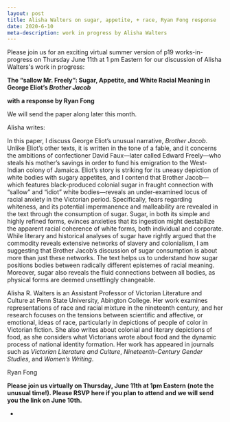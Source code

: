 ```yaml
---
layout: post
title: Alisha Walters on sugar, appetite, + race, Ryan Fong response 
date: 2020-6-10
meta-description: work in progress by Alisha Walters
---
```


Please join us for an exciting virtual summer version of p19 works-in-progress on Thursday June 11th at 1 pm Eastern for our discussion of Alisha Walters's work in progress:

<b>The “sallow Mr. Freely”: Sugar, Appetite, and White Racial Meaning in George Eliot’s *Brother Jacob*</b>

<b>with a response by Ryan Fong</b>

We will send the paper along later this month.

Alisha writes:

In this paper, I discuss George Eliot’s unusual narrative, *Brother Jacob*. Unlike Eliot’s other texts, it is written in the tone of a fable, and it concerns the ambitions of confectioner David Faux—later called Edward Freely—who steals his mother’s savings in order to fund his emigration to the West-Indian colony of Jamaica. Eliot’s story is striking for its uneasy depiction of white bodies with sugary appetites, and I contend that Brother Jacob—which features black-produced colonial sugar in fraught connection with “sallow” and “idiot” white bodies—reveals an under-examined locus of racial anxiety in the Victorian period. Specifically, fears regarding whiteness, and its potential impermanence and malleability are revealed in the text through the consumption of sugar. Sugar, in both its simple and highly refined forms, evinces anxieties that its ingestion might destabilize the apparent racial coherence of white forms, both individual and corporate.  While literary and historical analyses of sugar have rightly argued that the commodity reveals extensive networks of slavery and colonialism, I am suggesting that Brother Jacob’s discussion of sugar consumption is about more than just these networks. The text helps us to understand how sugar positions bodies between radically different epistemes of racial meaning. Moreover, sugar also reveals the fluid connections between all bodies, as physical forms are deemed unsettlingly changeable.

Alisha R. Walters is an Assistant Professor of Victorian Literature and Culture at Penn State University, Abington College. Her work examines representations of race and racial mixture in the nineteenth century, and her research focuses on the tensions between scientific and affective, or emotional, ideas of race, particularly in depictions of people of color in Victorian fiction. She also writes about colonial and literary depictions of food, as she considers what Victorians wrote about food and the dynamic process of national identity formation. Her work has appeared in journals such as *Victorian Literature and Culture*, *Nineteenth-Century Gender Studies*, and *Women’s Writing*.

Ryan Fong

<b>Please join us virtually on Thursday, June 11th at 1pm Eastern (note the unusual time!). Please RSVP here if you plan to attend and we will send you the link on June 10th.</b>

-
